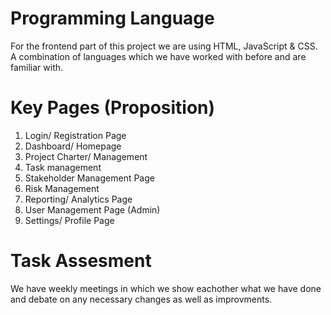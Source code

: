 # Programming Language

For the frontend part of this project we are using HTML, JavaScript & CSS. A combination of languages which we have worked with before and are familiar with. 


# Key Pages (Proposition) 
1. Login/ Registration Page
2. Dashboard/ Homepage
3. Project Charter/ Management
4. Task management
5. Stakeholder Management Page
6. Risk Management
7. Reporting/ Analytics Page
8. User Management Page (Admin)
9. Settings/ Profile Page

# Task Assesment 

We have weekly meetings in which we show eachother what we have done and debate on any necessary changes as well as improvments.
